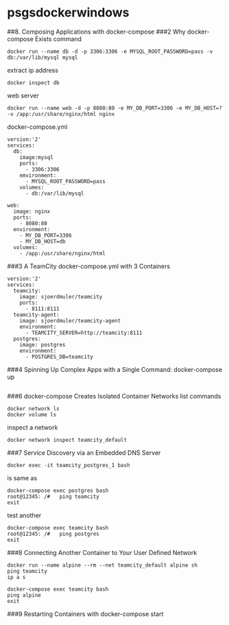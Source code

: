 # psgsdockerwindows
##8. Composing Applications with docker-compose
###2 Why docker-compose Exists
command
```
docker run --name db -d -p 3306:3306 -e MYSQL_ROOT_PASSWORD=pass -v db:/var/lib/mysql mysql
```
extract ip address
```
docker inspect db
```


web server
```
docker run --name web -d -p 8080:80 -e MY_DB_PORT=3306 -e MY_DB_HOST=? -v /app:/usr/share/nginx/html nginx
```


docker-compose.yml
```
version:'2'
services:
  db:
    image:mysql
    ports:
      - 3306:3306
    emvironment:
      - MYSQL_ROOT_PASSWORD=pass
    volumes:
      - db:/var/lib/mysql

web:
  image: nginx
  ports:
    - 8080:80
  environment:
    - MY_DB_PORT=3306
    - MY_DB_HOST=db
  volumes:
    - /app:/usr/share/nginx/html
```


###3 A TeamCity docker-compose.yml with 3 Containers
```
version:'2'
services:
  teamcity:
    image: sjoerdmuler/teamcity
    ports:
      - 8111:8111
  teamcity-agent:
    image: sjoerdmuler/teamcity-agent
    environment:
      - TEAMCITY_SERVER=http://teamcity:8111
  postgres:
    image: postgres
    environment:
      - POSTGRES_DB=teamcity
```


###4 Spinning Up Complex Apps with a Single Command: docker-compose up
```

```

###6 docker-compose Creates Isolated Container Networks
list commands
```
docker network ls
docker volume ls
```
inspect a network
```
docker network inspect teamcity_default
```

###7 Service Discovery via an Embedded DNS Server
```
docker exec -it teamcity_postgres_1 bash
```
is same as
```
docker-compose exec postgres bash
root@12345: /#   ping teamcity
exit
```
test another 
```
docker-compose exec teamcity bash
root@12345: /#   ping postgres
exit
```

###8 Connecting Another Container to Your User Defined Network
```
docker run --name alpine --rm --net teamcity_default alpine sh
ping teamcity
ip a s
```
```
docker-compose exec teamcity bash
ping alpine
exit
```
###9 Restarting Containers with docker-compose start
